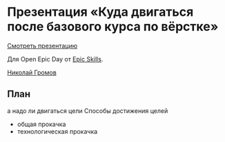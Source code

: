 # Презентация «Куда двигаться после базового курса по вёрстке»

[Смотреть презентацию](https://nicothin.github.io/epic_after_basic_course/index.html)

Для Open Epic Day от [Epic Skills](http://epixx.ru/).

[Николай Громов](http://nicothin.pro/)



## План

а надо ли двигаться
цели
Способы достижения целей
- общая прокачка
- технологическая прокачка
